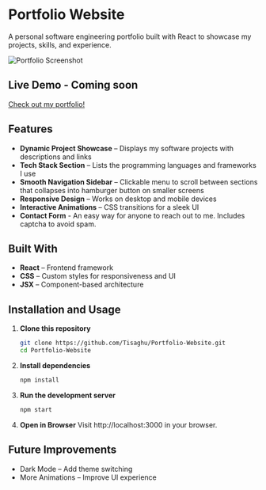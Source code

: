 # Portfolio Website  

A personal software engineering portfolio built with React to showcase my projects, skills, and experience.  

![Portfolio Screenshot](screenshot.png) 

## Live Demo  - Coming soon
[Check out my portfolio!](https://example.com) 

## Features  
- **Dynamic Project Showcase** – Displays my software projects with descriptions and links  
- **Tech Stack Section** – Lists the programming languages and frameworks I use  
- **Smooth Navigation Sidebar** – Clickable menu to scroll between sections that collapses into hamburger button on smaller screens
- **Responsive Design** – Works on desktop and mobile devices  
- **Interactive Animations** – CSS transitions for a sleek UI  
- **Contact Form** - An easy way for anyone to reach out to me. Includes captcha to avoid spam.

## Built With  
- **React** – Frontend framework  
- **CSS** – Custom styles for responsiveness and UI  
- **JSX** – Component-based architecture  

## Installation and Usage  

1. **Clone this repository**  
   ```bash
   git clone https://github.com/Tisaghu/Portfolio-Website.git
   cd Portfolio-Website
2. **Install dependencies**
   ```bash
   npm install
3. **Run the development server**
   ```bash
   npm start
4. **Open in Browser**
   Visit http://localhost:3000 in your browser.
   
## Future Improvements
- Dark Mode – Add theme switching
- More Animations – Improve UI experience
